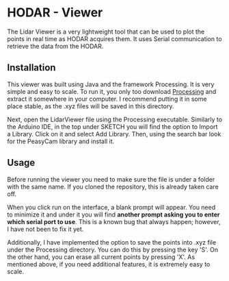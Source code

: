 # HODAR - Viewer

The Lidar Viewer is a very lightweight tool that can be used to plot the points in real time as HODAR acquires them. It uses Serial communication to retrieve the data from the HODAR.

## Installation

This viewer was built using Java and the framework Processing. It is very simple and easy to scale. To run it, you only too download [Processing](https://processing.org/) and extract it somewhere in your computer. I recommend putting it in some place stable, as the .xyz files will be saved in this directory.

Next, open the LidarViewer file using the Processing executable. Similarly to the Arduino IDE, in the top under SKETCH you will find the option to Import a Library. Click on it and select Add Library. Then, using the search bar look for the PeasyCam library and install it.

## Usage

Before running the viewer you need to make sure the file is under a folder with the same name. If you cloned the repository, this is already taken care off.

When you click run on the interface, a blank prompt will appear. You need to minimize it and under it you will find **another prompt asking you to enter which serial port to use**. This is a known bug that always happen; however, I have not been to fix it yet. 

Additionally, I have implemented the option to save the points into .xyz file under the Processing directory. You can do this by pressing the key 'S'. On the other hand, you can erase all current points by pressing 'X'. As mentioned above, if you need additional features, it is extremely easy to scale. 
